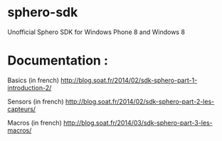 sphero-sdk
==========

Unofficial Sphero SDK for Windows Phone 8 and Windows 8

Documentation :
===============

Basics (in french)
http://blog.soat.fr/2014/02/sdk-sphero-part-1-introduction-2/

Sensors (in french)
http://blog.soat.fr/2014/02/sdk-sphero-part-2-les-capteurs/

Macros (in french)
http://blog.soat.fr/2014/03/sdk-sphero-part-3-les-macros/

